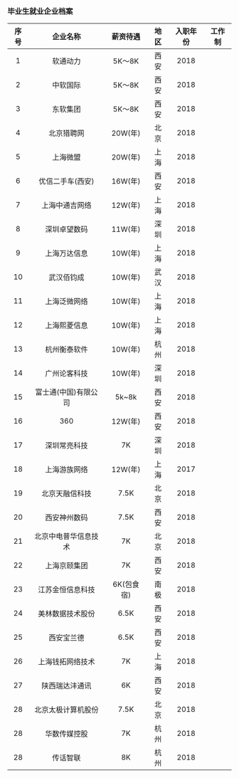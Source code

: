 ### 毕业生就业企业档案
| 序号 | 企业名称 | 薪资待遇 | 地区 | 入职年份 | 工作制 |
| :----:| :----:| :----: | :----: | :----: | :----: |
| 1 | 软通动力 | 5K～8K | 西安 | 2018 |  |
| 2 | 中软国际 | 5K～8K | 西安 | 2018 |  |
| 3 | 东软集团 | 5K～8K | 西安 | 2018 |  |
| 4 | 北京猎聘网 | 20W(年) | 北京 | 2018 |  |
| 5 | 上海微盟 | 20W(年) | 上海 | 2018 |  |
| 6 | 优信二手车(西安) | 16W(年) | 西安 | 2018 |  |
| 7 | 上海中通吉网络 | 12W(年) | 上海 | 2018 |  |
| 8 | 深圳卓望数码 | 11W(年) | 深圳 | 2018 |  |
| 9 | 上海万达信息 | 10W(年) | 上海 | 2018 |  |
| 10 | 武汉佰钧成 | 10W(年) | 武汉 | 2018 |  |
| 11 | 上海泛微网络 | 10W(年) | 上海 | 2018 |  |
| 12 | 上海熙菱信息 | 10W(年) | 上海 | 2018 |  |
| 13 | 杭州衡泰软件 | 10W(年) | 杭州 | 2018 |  |
| 14 | 广州论客科技 | 10W(年) | 深圳 | 2018 |  |
| 15 | 富士通(中国)有限公司 | 5k~8k | 西安 | 2018 |  |
| 16 | 360 | 12W(年) | 西安 | 2018 |  |
| 17 | 深圳常亮科技 | 7K | 深圳 | 2018 |  |
| 18 | 上海游族网络 | 12W(年) | 上海 | 2017 |  |
| 19 | 北京天融信科技 | 7.5K | 北京 | 2018 |  |
| 20 | 西安神州数码 | 7.5K | 西安 | 2018 |  |
| 21 | 北京中电普华信息技术 | 7K | 北京 | 2018 |  |
| 22 | 上海京颐集团 | 7K | 西安 | 2018 |  |
| 23 | 江苏金恒信息科技 | 6K(包食宿) | 南极 | 2018 |  |
| 24 | 美林数据技术股份 | 6.5K | 西安 | 2018 |  |
| 25 | 西安宝兰德 | 6.5K | 西安 | 2018 |  |
| 26 | 上海钱拓网络技术 | 7K | 上海 | 2018 |  |
| 27 | 陕西瑞达沣通讯 | 6K | 西安 | 2018 |  |
| 28 | 北京太极计算机股份 | 7.5K | 北京 | 2018 |  |
| 28 | 华数传媒控股 | 7K | 杭州 | 2018 |  |
| 28 | 传话智联 | 8K | 杭州 | 2018 |  |
